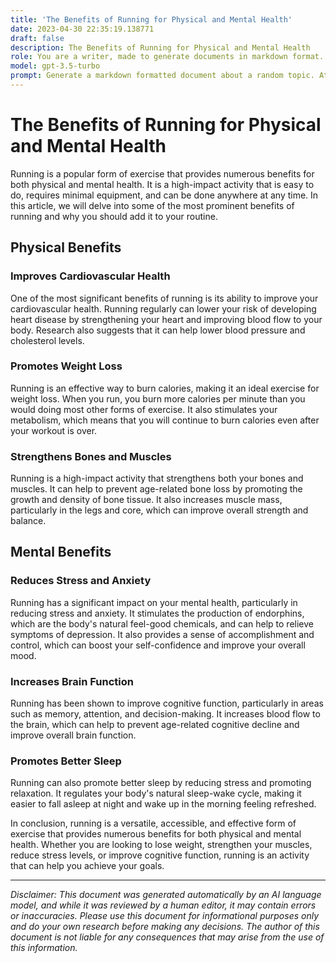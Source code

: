```yaml
---
title: 'The Benefits of Running for Physical and Mental Health'
date: 2023-04-30 22:35:19.138771
draft: false
description: The Benefits of Running for Physical and Mental Health
role: You are a writer, made to generate documents in markdown format. It is very important that all of the documents you generate are in valid markdown format.
model: gpt-3.5-turbo
prompt: Generate a markdown formatted document about a random topic. At the bottom, include a disclaimer explaining that the document was generated by you. The first line of the document should be the title. Make sure that the entire document is in proper markdown format, using a mix of various tags to make the document visually appealing.
---
```


# The Benefits of Running for Physical and Mental Health

Running is a popular form of exercise that provides numerous benefits for both physical and mental health. It is a high-impact activity that is easy to do, requires minimal equipment, and can be done anywhere at any time. In this article, we will delve into some of the most prominent benefits of running and why you should add it to your routine.

## Physical Benefits

### Improves Cardiovascular Health

One of the most significant benefits of running is its ability to improve your cardiovascular health. Running regularly can lower your risk of developing heart disease by strengthening your heart and improving blood flow to your body. Research also suggests that it can help lower blood pressure and cholesterol levels.

### Promotes Weight Loss

Running is an effective way to burn calories, making it an ideal exercise for weight loss. When you run, you burn more calories per minute than you would doing most other forms of exercise. It also stimulates your metabolism, which means that you will continue to burn calories even after your workout is over.

### Strengthens Bones and Muscles

Running is a high-impact activity that strengthens both your bones and muscles. It can help to prevent age-related bone loss by promoting the growth and density of bone tissue. It also increases muscle mass, particularly in the legs and core, which can improve overall strength and balance.

## Mental Benefits

### Reduces Stress and Anxiety

Running has a significant impact on your mental health, particularly in reducing stress and anxiety. It stimulates the production of endorphins, which are the body's natural feel-good chemicals, and can help to relieve symptoms of depression. It also provides a sense of accomplishment and control, which can boost your self-confidence and improve your overall mood.

### Increases Brain Function

Running has been shown to improve cognitive function, particularly in areas such as memory, attention, and decision-making. It increases blood flow to the brain, which can help to prevent age-related cognitive decline and improve overall brain function.

### Promotes Better Sleep

Running can also promote better sleep by reducing stress and promoting relaxation. It regulates your body's natural sleep-wake cycle, making it easier to fall asleep at night and wake up in the morning feeling refreshed.

In conclusion, running is a versatile, accessible, and effective form of exercise that provides numerous benefits for both physical and mental health. Whether you are looking to lose weight, strengthen your muscles, reduce stress levels, or improve cognitive function, running is an activity that can help you achieve your goals.

---

*Disclaimer: This document was generated automatically by an AI language model, and while it was reviewed by a human editor, it may contain errors or inaccuracies. Please use this document for informational purposes only and do your own research before making any decisions. The author of this document is not liable for any consequences that may arise from the use of this information.*